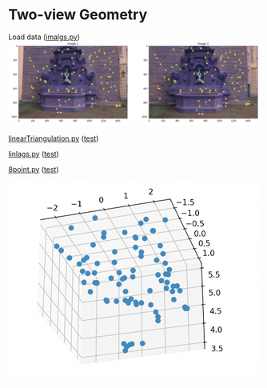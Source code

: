 # Two-view Geometry


Load data ([imalgs.py](https://github.com/teruyuki-yamasaki/VAMR/blob/main/exercise06/code/imalgs.py))
<img src="https://github.com/teruyuki-yamasaki/VAMR/blob/main/exercise06/results/matches.png"/>

[linearTriangulation.py](https://github.com/teruyuki-yamasaki/VAMR/blob/main/exercise06/code/linearTriangulation.py)
([test](https://github.com/teruyuki-yamasaki/VAMR/blob/main/exercise06/code/test_linearTriangulation.py))

[linlags.py](https://github.com/teruyuki-yamasaki/VAMR/blob/main/exercise06/code/linalgs.py)
([test](https://github.com/teruyuki-yamasaki/VAMR/blob/main/exercise06/code/test_linalgs.py))

[8point.py](https://github.com/teruyuki-yamasaki/VAMR/blob/main/exercise06/code/8point.py)
([test](https://github.com/teruyuki-yamasaki/VAMR/blob/main/exercise06/code/test_8point.py))

<img src="https://github.com/teruyuki-yamasaki/VAMR/blob/main/exercise06/results/points_cloud.png"/>
